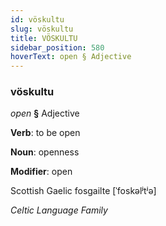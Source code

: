 ```yaml
---
id: vöskultu
slug: vöskultu
title: VÖSKULTU
sidebar_position: 580
hoverText: open § Adjective
---
```


### vöskultu

*open* **§** Adjective

**Verb**: to be open

**Noun**: openness

**Modifier**: open

Scottish Gaelic fosgailte [ˈfoskəlʲtʲə]

*Celtic Language Family*